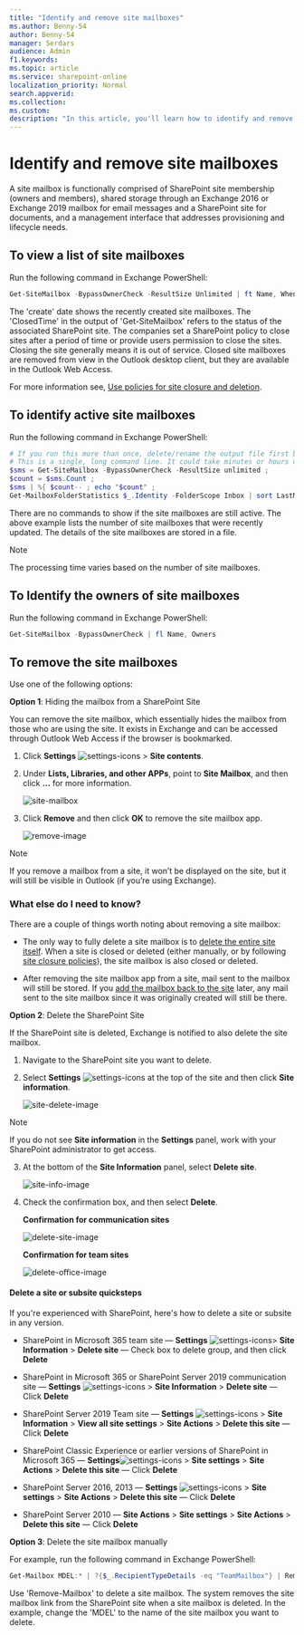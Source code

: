 ```yaml
---
title: "Identify and remove site mailboxes"
ms.author: Benny-54
author: Benny-54
manager: Serdars
audience: Admin
f1.keywords:
ms.topic: article
ms.service: sharepoint-online
localization_priority: Normal
search.appverid:
ms.collection:  
ms.custom:
description: "In this article, you'll learn how to identify and remove site mailboxes in SharePoint."
---
```


# Identify and remove site mailboxes

A site mailbox is functionally comprised of SharePoint site membership (owners and members), shared storage through an Exchange 2016 or Exchange 2019 mailbox for email messages and a SharePoint site for documents, and a management interface that addresses provisioning and lifecycle needs.

## To view a list of site mailboxes

Run the following command in Exchange PowerShell:

```Powershell
Get-SiteMailbox -BypassOwnerCheck -ResultSize Unlimited | ft Name, WhenCreated, ClosedTime, SharePointUrl -AutoSize
```

The 'create' date shows the recently created site mailboxes. 
The 'ClosedTime' in the output of 'Get-SiteMailbox' refers to the status of the associated SharePoint site. The companies set a SharePoint policy to close sites after a period of time or provide users permission to close the sites. Closing the site generally means it is out of service. Closed site mailboxes are removed from view in the Outlook desktop client, but they are available in the Outlook Web Access.

For more information see, [Use policies for site closure and deletion](https://support.office.com/article/use-policies-for-site-closure-and-deletion-a8280d82-27fd-48c5-9adf-8a5431208ba5).

## To identify active site mailboxes

Run the following command in Exchange PowerShell:

```powershell
# If you run this more than once, delete/rename the output file first because this command appends to it.
# This is a single, long command line. It could take minutes or hours depending on the number of site mailboxes; thus, the countdown.
$sms = Get-SiteMailbox -BypassOwnerCheck -ResultSize unlimited ; 
$count = $sms.Count ; 
$sms | %{ $count-- ; echo "$count" ; 
Get-MailboxFolderStatistics $_.Identity -FolderScope Inbox | sort LastModifiedTime -Descending | ft Identity,LastModifiedTime >> c:\temp\sitemailboxes.txt 
```

There are no commands to show if the site mailboxes are still active. The above example lists the number of site mailboxes that were recently updated. The details of the site mailboxes are stored in a file. 

>[!NOTE]
> The processing time varies based on the number of site mailboxes.

## To Identify the owners of site mailboxes

Run the following command in Exchange PowerShell:

```powershell
Get-SiteMailbox -BypassOwnerCheck | fl Name, Owners
```

## To remove the site mailboxes

Use one of the following options:

**Option 1**: Hiding the mailbox from a SharePoint Site

You can remove the site mailbox, which essentially hides the mailbox from those who are using the site. It exists in Exchange and can be accessed through Outlook Web Access if the browser is bookmarked.

1. Click **Settings** ![settings-icons](media/settings-icon.png) > **Site contents**.

2. Under **Lists, Libraries, and other APPs**, point to **Site Mailbox**, and then click **…** for more information.

   ![site-mailbox](media/site-mailbox-image1.png)

3. Click **Remove** and then click **OK** to remove the site mailbox app.

   ![remove-image](media/site-mailbox-remove-image.png)

>[!NOTE]
> If you remove a mailbox from a site, it won’t be displayed on the site, but it will still be visible in Outlook (if you’re using Exchange).

### What else do I need to know?
There are a couple of things worth noting about removing a site mailbox:
- The only way to fully delete a site mailbox is to [delete the entire site itself](https://support.microsoft.com/office/delete-a-sharepoint-site-or-subsite-bc37b743-0cef-475e-9a8c-8fc4d40179fb). When a site is closed or deleted (either manually, or by following [site closure policies](https://support.microsoft.com/en-us/office/use-policies-for-site-closure-and-deletion-a8280d82-27fd-48c5-9adf-8a5431208ba5)), the site mailbox is also closed or deleted.

- After removing the site mailbox app from a site, mail sent to the mailbox will still be stored. If you [add the mailbox back to the site](https://support.microsoft.com/office/add-a-site-mailbox-to-keep-email-in-context-cccaa235-c611-48e3-9653-0b9e161840e7) later, any mail sent to the site mailbox since it was originally created will still be there.

**Option 2**: Delete the SharePoint Site

If the SharePoint site is deleted, Exchange is notified to also delete the site mailbox.

1.	Navigate to the SharePoint site you want to delete.

2.	Select **Settings** ![settings-icons](media/settings-icon.png) at the top of the site and then click **Site information**.

    ![site-delete-image](media/option2-site-delete-image1.png)
    
>[!NOTE]
> If you do not see **Site information** in the **Settings** panel, work with your SharePoint administrator to get access.

3.	At the bottom of the **Site Information** panel, select **Delete site**.

    ![site-info-image](media/option2-site-information-delete-image2.png)

4.	Check the confirmation box, and then select **Delete**.

    **Confirmation for communication sites**

    ![delete-site-image](media/option2-site-delete-image3.png)

    **Confirmation for team sites**

    ![delete-office-image](media/option2-site-delete-image4.png)

#### Delete a site or subsite quicksteps

If you're experienced with SharePoint, here's how to delete a site or subsite in any version.
- SharePoint in Microsoft 365 team site — **Settings** ![settings-icons](media/settings-icon.png)> **Site Information** > **Delete site** — Check box to delete group, and then click **Delete**

- SharePoint in Microsoft 365 or SharePoint Server 2019 communication site — **Settings** ![settings-icons](media/settings-icon.png) > **Site Information** >  **Delete site** — Click **Delete**

- SharePoint Server 2019 Team site — **Settings** ![settings-icons](media/settings-icon.png) > **Site Information** > **View all site settings** >  **Site Actions** >  **Delete this site** — Click **Delete**

- SharePoint Classic Experience or earlier versions of SharePoint in Microsoft 365 — **Settings**![settings-icons](media/settings-icon.png) >  **Site settings** > **Site Actions** > **Delete this site** — Click **Delete**

- SharePoint Server 2016, 2013 — **Settings** ![settings-icons](media/settings-icon.png) > **Site settings** > **Site Actions** > **Delete this site** — Click **Delete**

- SharePoint Server 2010 — **Site Actions** >  **Site settings** >  **Site Actions** > **Delete this site** — Click **Delete**

**Option 3**: Delete the site mailbox manually

For example, run the following command in Exchange PowerShell:

```powershell
Get-Mailbox MDEL:* | ?{$_.RecipientTypeDetails -eq "TeamMailbox"} | Remove-Mailbox -Confirm:$false
```
Use 'Remove-Mailbox' to delete a site mailbox. The system removes the site mailbox link from the SharePoint site when a site mailbox is deleted. In the example, change the 'MDEL' to the name of the site mailbox you want to delete.

